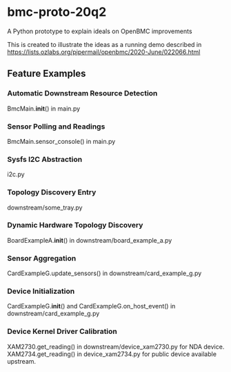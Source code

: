 # bmc-proto-20q2
A Python prototype to explain ideals on OpenBMC improvements

This is created to illustrate the ideas as a running demo described in
https://lists.ozlabs.org/pipermail/openbmc/2020-June/022066.html

## Feature Examples

### Automatic Downstream Resource Detection
BmcMain.__init__() in main.py

### Sensor Polling and Readings
BmcMain.sensor_console() in main.py

### Sysfs I2C Abstraction
i2c.py

### Topology Discovery Entry
downstream/some_tray.py

### Dynamic Hardware Topology Discovery
BoardExampleA.__init__() in downstream/board_example_a.py

### Sensor Aggregation
CardExampleG.update_sensors() in downstream/card_example_g.py

### Device Initialization
CardExampleG.__init__() and CardExampleG.on_host_event() in downstream/card_example_g.py

### Device Kernel Driver Calibration
XAM2730.get_reading() in downstream/device_xam2730.py for NDA device.
XAM2734.get_reading() in device_xam2734.py for public device available upstream.
